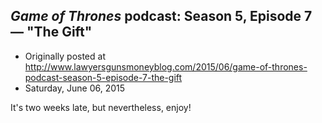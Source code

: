 ## <em>Game of Thrones</em> podcast: Season 5, Episode 7 — "The Gift"

 * Originally posted at http://www.lawyersgunsmoneyblog.com/2015/06/game-of-thrones-podcast-season-5-episode-7-the-gift
 * Saturday, June 06, 2015

It's two weeks late, but nevertheless, enjoy!